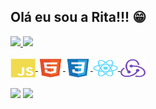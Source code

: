 ## Olá eu sou a Rita!!! 😁

 <div>
  <a href="https://github.com/rita-moura">
  <img height="180em" src="https://github-readme-stats.vercel.app/api?username=rita-moura&show_icons=true&theme=radical&include_all_commits=true&count_private=true"/>
  <img height="180em" src="https://github-readme-stats.vercel.app/api/top-langs/?username=rita-moura&layout=compact&langs_count=6&theme=radical"/>
</div>
<div style="display: inline_block"><br>
  <img align="center" alt="Js" height="30" width="40" src="https://raw.githubusercontent.com/devicons/devicon/master/icons/javascript/javascript-plain.svg">
  <img align="center" alt="HTML" height="30" width="40" src="https://raw.githubusercontent.com/devicons/devicon/master/icons/html5/html5-original.svg">
  <img align="center" alt="CSS" height="30" width="40" src="https://raw.githubusercontent.com/devicons/devicon/master/icons/css3/css3-original.svg">
   <img align="center" alt="CSS" height="30" width="40" src="https://raw.githubusercontent.com/devicons/devicon/master/icons/react/react-original.svg">
    <img align="center" alt="CSS" height="30" width="40" src="https://raw.githubusercontent.com/devicons/devicon/master/icons/redux/redux-original.svg">
</div>
 
 <br>
 
<div> 
  <a href="https://www.instagram.com/ritamouraof/" target="_blank"><img src="https://img.shields.io/badge/-Instagram-%23E4405F?style=for-the-badge&logo=instagram&logoColor=white" target="_blank"></a>
  <a href="https://www.linkedin.com/in/rita-irani-de-moura-faria-569730247/" target="_blank"><img src="https://img.shields.io/badge/-LinkedIn-%230077B5?style=for-the-badge&logo=linkedin&logoColor=white" target="_blank"></a>
  
</div>

